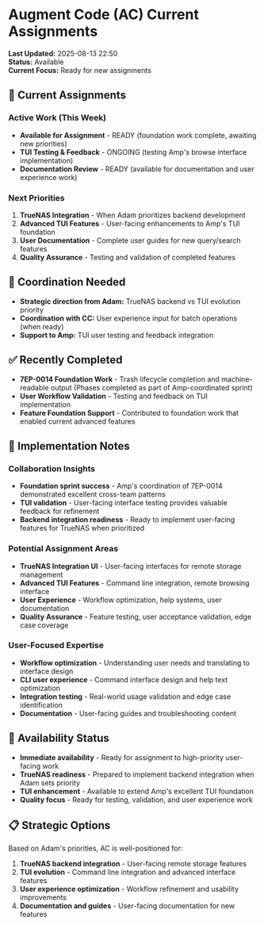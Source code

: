 # Augment Code (AC) Current Assignments

**Last Updated:** 2025-08-13 22:50  
**Status:** Available  
**Current Focus:** Ready for new assignments

## 🎯 Current Assignments

### Active Work (This Week)
- **Available for Assignment** - READY (foundation work complete, awaiting new priorities)
- **TUI Testing & Feedback** - ONGOING (testing Amp's browse interface implementation)
- **Documentation Review** - READY (available for documentation and user experience work)

### Next Priorities
1. **TrueNAS Integration** - When Adam prioritizes backend development
2. **Advanced TUI Features** - User-facing enhancements to Amp's TUI foundation
3. **User Documentation** - Complete user guides for new query/search features
4. **Quality Assurance** - Testing and validation of completed features

## 🔗 Coordination Needed
- **Strategic direction from Adam:** TrueNAS backend vs TUI evolution priority
- **Coordination with CC:** User experience input for batch operations (when ready)
- **Support to Amp:** TUI user testing and feedback integration

## ✅ Recently Completed
- **7EP-0014 Foundation Work** - Trash lifecycle completion and machine-readable output (Phases completed as part of Amp-coordinated sprint)
- **User Workflow Validation** - Testing and feedback on TUI implementation
- **Feature Foundation Support** - Contributed to foundation work that enabled current advanced features

## 📝 Implementation Notes

### Collaboration Insights
- **Foundation sprint success** - Amp's coordination of 7EP-0014 demonstrated excellent cross-team patterns
- **TUI validation** - User-facing interface testing provides valuable feedback for refinement
- **Backend integration readiness** - Ready to implement user-facing features for TrueNAS when prioritized

### Potential Assignment Areas
- **TrueNAS Integration UI** - User-facing interfaces for remote storage management
- **Advanced TUI Features** - Command line integration, remote browsing interface
- **User Experience** - Workflow optimization, help systems, user documentation
- **Quality Assurance** - Feature testing, user acceptance validation, edge case coverage

### User-Focused Expertise
- **Workflow optimization** - Understanding user needs and translating to interface design
- **CLI user experience** - Command interface design and help text optimization
- **Integration testing** - Real-world usage validation and edge case identification
- **Documentation** - User-facing guides and troubleshooting content

## 🎯 Availability Status
- **Immediate availability** - Ready for assignment to high-priority user-facing work
- **TrueNAS readiness** - Prepared to implement backend integration when Adam sets priority
- **TUI enhancement** - Available to extend Amp's excellent TUI foundation
- **Quality focus** - Ready for testing, validation, and user experience work

## 📋 Strategic Options
Based on Adam's priorities, AC is well-positioned for:
1. **TrueNAS backend integration** - User-facing remote storage features
2. **TUI evolution** - Command line integration and advanced interface features  
3. **User experience optimization** - Workflow refinement and usability improvements
4. **Documentation and guides** - User-facing documentation for new features
